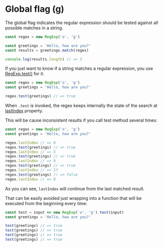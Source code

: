 # Global flag (g)

The global flag indicates the regular expression should be tested against all possible matches in a string.

```js
const regex = new RegExp('o', 'g')

const greetings = 'Hello, how are you?'
const results = greetings.match(regex)

console.log(results.length) // => 3
```

If you just want to know if a string matches a regular expression, you use [RegExp.test()](https://developer.mozilla.org/en-US/docs/Web/JavaScript/Reference/Global_Objects/RegExp/test) for it.

```js
const regex = new RegExp('o', 'g')
const greetings = 'Hello, how are you?'

regex.test(greetings) // => true
```

When `.test` is invoked, the regex keeps internally the state of the search at [lastIndex](https://developer.mozilla.org/en-US/docs/Web/JavaScript/Reference/Global_Objects/RegExp/lastIndex) property.

This will be cause inconsistent results if you call test method several times:

```js
const regex = new RegExp('o', 'g')
const greetings = 'Hello, how are you?'

regex.lastIndex // => 0
regex.test(greetings) // => true
regex.lastIndex // => 5
regex.test(greetings) // => true
regex.lastIndex // => 9
regex.test(greetings) // => true
regex.lastIndex // => 17
regex.test(greetings) // => false
regex.lastIndex // => 0
```

As you can see, `lastIndex` will continue from the last matched result.

That can be easily avoided just wrapping into a function that will be executed from the beginning every time:

```js
const test = input => new RegExp('o', 'g').test(input)
const greetings = 'Hello, how are you?'

test(greetings) // => true
test(greetings) // => true
test(greetings) // => true
test(greetings) // => true
```
